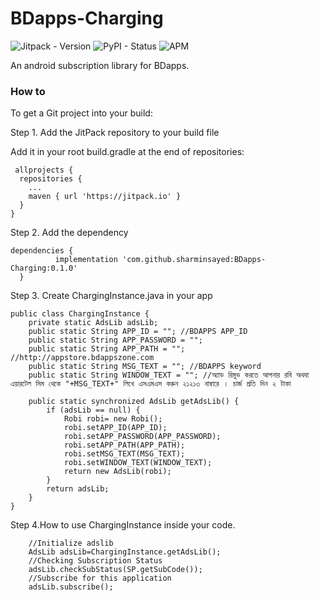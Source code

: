 # BDapps-Charging

![Jitpack - Version](https://img.shields.io/jitpack/v/github/sharminsayed/BDapps-Charging?color=green)
![PyPI - Status](https://img.shields.io/pypi/status/django)
![APM](https://img.shields.io/apm/l/vim-mode) 

An android subscription library for BDapps.

### How to 



To get a Git project into your build:

Step 1. Add the JitPack repository to your build file 

Add it in your root build.gradle at the end of repositories:

     allprojects {
      repositories {
        ...
        maven { url 'https://jitpack.io' }
      }
    }
    
    
Step 2. Add the dependency    

    dependencies {
              implementation 'com.github.sharminsayed:BDapps-Charging:0.1.0'
      }
    
Step 3. Create ChargingInstance.java in your app

    
    public class ChargingInstance {
        private static AdsLib adsLib;
        public static String APP_ID = ""; //BDAPPS APP_ID
        public static String APP_PASSWORD = ""; 
        public static String APP_PATH = ""; //http://appstore.bdappszone.com
        public static String MSG_TEXT = ""; //BDAPPS keyword
        public static String WINDOW_TEXT = ""; //অ্যাড রিমুভ করতে আপনার রবি অথবা এয়ারটেল সিম থেকে "+MSG_TEXT+" লিখে এসএমএস করুন ২১২১৩ নাম্বারে । চার্জ প্রতি দিন ২ টাকা

        public static synchronized AdsLib getAdsLib() {
            if (adsLib == null) {
                Robi robi= new Robi();
                robi.setAPP_ID(APP_ID);
                robi.setAPP_PASSWORD(APP_PASSWORD);
                robi.setAPP_PATH(APP_PATH);
                robi.setMSG_TEXT(MSG_TEXT);
                robi.setWINDOW_TEXT(WINDOW_TEXT);
                return new AdsLib(robi);
            }
            return adsLib;
        }
    }
    
 Step 4.How to use ChargingInstance inside your code.
 
 
        //Initialize adslib
        AdsLib adsLib=ChargingInstance.getAdsLib();
        //Checking Subscription Status
        adsLib.checkSubStatus(SP.getSubCode());
        //Subscribe for this application
        adsLib.subscribe();
